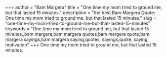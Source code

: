 +++
author = "Bam Margera"
title = "One time my mom tried to ground me, but that lasted 15 minutes."
description = "the best Bam Margera Quote: One time my mom tried to ground me, but that lasted 15 minutes."
slug = "one-time-my-mom-tried-to-ground-me-but-that-lasted-15-minutes"
keywords = "One time my mom tried to ground me, but that lasted 15 minutes.,bam margera,bam margera quotes,bam margera quote,bam margera sayings,bam margera saying,quotes, sayings,quote, saying, motivation"
+++
One time my mom tried to ground me, but that lasted 15 minutes.
